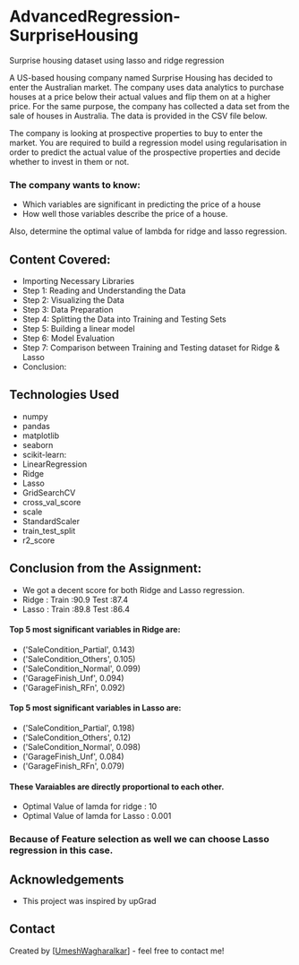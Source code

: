# AdvancedRegression-SurpriseHousing
 Surprise housing dataset using lasso and ridge regression

A US-based housing company named Surprise Housing has decided to enter the Australian market. The company uses data analytics to purchase houses at a price below their actual values and flip them on at a higher price. For the same purpose, the company has collected a data set from the sale of houses in Australia. The data is provided in the CSV file below.
 
The company is looking at prospective properties to buy to enter the market. You are required to build a regression model using regularisation in order to predict the actual value of the prospective properties and decide whether to invest in them or not.

### The company wants to know:
- Which variables are significant in predicting the price of a house
- How well those variables describe the price of a house.

 Also, determine the optimal value of lambda for ridge and lasso regression.

## Content Covered:
- Importing Necessary Libraries
- Step 1: Reading and Understanding the Data
- Step 2: Visualizing the Data
- Step 3: Data Preparation
- Step 4: Splitting the Data into Training and Testing Sets
- Step 5: Building a linear model
- Step 6: Model Evaluation
- Step 7: Comparison between Training and Testing dataset for Ridge & Lasso
- Conclusion:

## Technologies Used
- numpy
- pandas
- matplotlib
- seaborn
- scikit-learn:
- LinearRegression
- Ridge
- Lasso
- GridSearchCV
- cross_val_score
- scale
- StandardScaler
- train_test_split
- r2_score
  
## Conclusion from the Assignment:
- We got a decent score for both Ridge and Lasso regression.
- Ridge : Train :90.9    Test :87.4
- Lasso : Train :89.8    Test :86.4

#### Top 5 most significant variables in Ridge are:

- ('SaleCondition_Partial', 0.143)
- ('SaleCondition_Others', 0.105)
- ('SaleCondition_Normal', 0.099)
- ('GarageFinish_Unf', 0.094)
- ('GarageFinish_RFn', 0.092)

#### Top 5 most significant variables in Lasso are:

- ('SaleCondition_Partial', 0.198)
- ('SaleCondition_Others', 0.12)
- ('SaleCondition_Normal', 0.098)
- ('GarageFinish_Unf', 0.084)
- ('GarageFinish_RFn', 0.079)


#### These Varaiables are directly proportional to each other.

- Optimal Value of lamda for ridge : 10
- Optimal Value of lamda for Lasso : 0.001

### Because of Feature selection as well we can choose Lasso regression in this case.

## Acknowledgements
- This project was inspired by upGrad

## Contact
Created by [[UmeshWagharalkar](https://github.com/UmeshWagharalkar)] - feel free to contact me!
